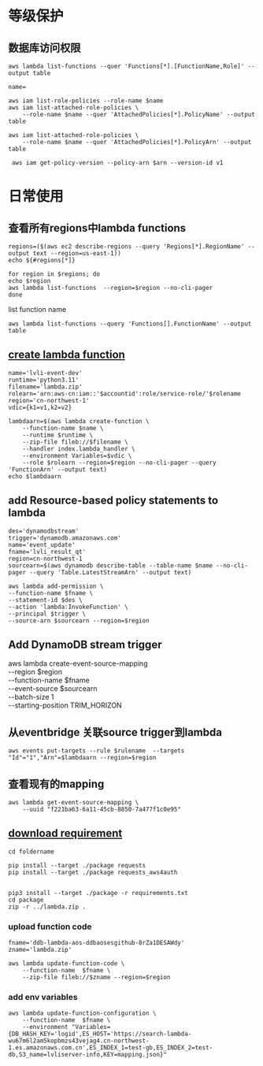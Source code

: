 # 等级保护
## 数据库访问权限
```
aws lambda list-functions --quer 'Functions[*].[FunctionName,Role]' --output table
```

```
name=
```
```
aws iam list-role-policies --role-name $name
aws iam list-attached-role-policies \
    --role-name $name --quer 'AttachedPolicies[*].PolicyName' --output table
```
```
aws iam list-attached-role-policies \
    --role-name $name --quer 'AttachedPolicies[*].PolicyArn' --output table
```
```
 aws iam get-policy-version --policy-arn $arn --version-id v1  
```
# 日常使用

## 查看所有regions中lambda functions
```
regions=($(aws ec2 describe-regions --query 'Regions[*].RegionName' --output text --region=us-east-1))
echo ${#regions[*]}
```

```
for region in $regions; do
echo $region
aws lambda list-functions  --region=$region --no-cli-pager
done
```
list function name
```
aws lambda list-functions --query 'Functions[].FunctionName' --output table
```
## [create lambda function](https://docs.aws.amazon.com/cli/latest/reference/lambda/create-function.html)
```
name='lvli-event-dev'
runtime='python3.11'
filename='lambda.zip'
rolearn='arn:aws-cn:iam::'$accountid':role/service-role/'$rolename
region='cn-northwest-1'
vdic={k1=v1,k2=v2}
```

```
lambdaarn=$(aws lambda create-function \
    --function-name $name \
    --runtime $runtime \
    --zip-file fileb://$filename \
    --handler index.lambda_handler \
    --environment Variables=$vdic \
    --role $rolearn --region=$region --no-cli-pager --query 'FunctionArn' --output text)
echo $lambdaarn
```
## add Resource-based policy statements to lambda

```
des='dynamodbstream'
trigger='dynamodb.amazonaws.com'
name='event_update'
fname='lvli_result_qt'
region=cn-northwest-1
sourcearn=$(aws dynamodb describe-table --table-name $name --no-cli-pager --query 'Table.LatestStreamArn' --output text)
```
```
aws lambda add-permission \
--function-name $fname \
--statement-id $des \
--action 'lambda:InvokeFunction' \
--principal $trigger \
--source-arn $sourcearn --region=$region
```
## Add DynamoDB stream trigger

aws lambda create-event-source-mapping \
    --region $region \
    --function-name $fname \
    --event-source $sourcearn \
    --batch-size 1 \
    --starting-position TRIM_HORIZON
## 从eventbridge 关联source trigger到lambda
```
aws events put-targets --rule $rulename  --targets "Id"="1","Arn"=$lambdaarn --region=$region
```
## 查看现有的mapping
```
aws lambda get-event-source-mapping \
    --uuid "f221ba63-6a11-45cb-8850-7a477f1c0e95"
```


## [download requirement](https://docs.aws.amazon.com/opensearch-service/latest/developerguide/integrations.html#integrations-s3-lambda-deployment-package)
```
cd foldername

pip install --target ./package requests
pip install --target ./package requests_aws4auth
```

```

pip3 install --target ./package -r requirements.txt
cd package
zip -r ../lambda.zip .
```
### upload function code
```
fname='ddb-lambda-aos-ddbaosesgithub-8rZa1DESAWdy'
zname='lambda.zip'
```
```
aws lambda update-function-code \
    --function-name  $fname \
    --zip-file fileb://$zname --region=$region

```
### add env variables
```
aws lambda update-function-configuration \
    --function-name  $fname \
    --environment "Variables={DB_HASH_KEY='logid',ES_HOST='https://search-lambda-wu67m6l2am5kopbmzs43vejag4.cn-northwest-1.es.amazonaws.com.cn',ES_INDEX_1=test-gb,ES_INDEX_2=test-db,S3_name=lvliserver-info,KEY=mapping.json}"
   
```

